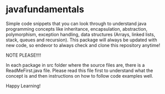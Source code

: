 # javafundamentals
Simple code snippets that you can look through to understand java programming concepts like inheritance, encapsulation,
abstraction, polymorphism, exception handling, data structures (Arrays, linked lists, stack, queues and recursion).
This package will always be updated with new code, so endevor to always check and clone this repository anytime!

NOTE PLEASE!!!!

In each package in src folder where the source files are, there is a ReadMeFirst.java file. Please
read this file first to understand what the concept is and then instructions on how to follow
code examples well.

Happy Learning!
